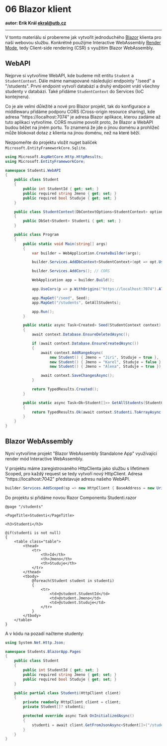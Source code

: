 # 06 Blazor klient

**autor: Erik Král ekral@utb.cz**

---

V tomto materiálu si probereme jak vytvořit jednoduchého [Blazor](https://dotnet.microsoft.com/en-us/apps/aspnet/web-apps/blazor) klienta pro naši webovou službu. Konkrétně použijme Interactive WebAssembly [Render Mode](https://learn.microsoft.com/en-us/aspnet/core/blazor/components/render-modes?view=aspnetcore-9.0), tedy Client-side rendering (CSR) s využitím Blazor WebAssembly.

## WebAPI

Nejprve si vytvoříme WebAPI, kde budeme mít entitu `Student`  a `StudentContext`. Dále máme namapované následující endpointy "/seed" a "/students". První endpoint vytvoří databází a druhý endpoint vrátí všechny studenty v databázi. Také přidáme `StudentContext` do Services (IoC kontejneru). 

Co je ale velmi důležité a nové pro Blazor projekt, tak do konfigurace a middlewaru přidáme podporu CORS (Cross-origin resource sharing), kde adresa "https://localhost:7074" je adresa Blazor aplikace, kterou zadáme až tuto aplikaci vytvoříme. CORS musíme povolit proto, že Blazor a WebAPI budou běžet na jiném portu. To znamená že jde o jinou doménu a prohlížeč může blokovat dotaz z klienta na jinou doménu, než na které běží.

Nezpomeňte do projektu vložit nuget balíček `Microsoft.EntityFrameworkCore.Sqlite`.

```csharp
using Microsoft.AspNetCore.Http.HttpResults;
using Microsoft.EntityFrameworkCore;

namespace Studenti.WebAPI
{
    public class Student
    {
        public int StudentId { get; set; }
        public required string Jmeno { get; set; }
        public required bool Studuje { get; set; }
    }

    public class StudentContext(DbContextOptions<StudentContext> options) : DbContext(options)
    {
        public DbSet<Student> Studenti { get; set; }
    }

    public class Program
    {
        public static void Main(string[] args)
        {
            var builder = WebApplication.CreateBuilder(args);

            builder.Services.AddDbContext<StudentContext>(opt => opt.UseSqlite("DataSource=studenti.db"));

            builder.Services.AddCors(); // CORS 

            WebApplication app = builder.Build();

            app.UseCors(p => p.WithOrigins("https://localhost:7074").AllowCredentials().AllowAnyMethod().AllowAnyHeader()); // CORS 

            app.MapGet("/seed", Seed);
            app.MapGet("/students", GetAllStudents);

            app.Run();
        }

        public static async Task<Created> Seed(StudentContext context)
        {
            await context.Database.EnsureDeletedAsync();

            if (await context.Database.EnsureCreatedAsync())
            {
                await context.AddRangeAsync(
                    new Student() { Jmeno = "Jiri", Studuje = true },
                    new Student() { Jmeno = "Karel", Studuje = false },
                    new Student() { Jmeno = "Alena", Studuje = true });

                await context.SaveChangesAsync();
            }

            return TypedResults.Created();
        }

        public static async Task<Ok<Student[]>> GetAllStudents(StudentContext context)
        {
            return TypedResults.Ok(await context.Studenti.ToArrayAsync());
        }
    }
}
```

##  Blazor WebAssembly

Nyní vytvoříme projekt "Blazor WebAssembly Standalone App" využívající render mód Interactive WebAssembly.

V projektu máme zaregistrovaného HttpClienta jako službu s lifetimem Scoped, pro každý request se tedy vytvoří nový HttpClient. Adresa "https://localhost:7042" představuje adresu našeho WebAPI.

```csharp
builder.Services.AddScoped(sp => new HttpClient { BaseAddress = new Uri("https://localhost:7042") });
```

Do projektu si přidáme novou Razor Componentu Studenti.razor

```razor
@page "/students"

<PageTitle>Studenti</PageTitle>

<h3>Studenti</h3>

@if(studenti is not null)
{
    <table class="table">
        <thead>
            <tr>
                <th>Id</th>
                <th>Jmeno</th>
                <th>Studuje</th>
            </tr>
        </thead>
        <tbody>
            @foreach(Student student in studenti)
            {
                <tr>
                    <td>@student.StudentId</td>
                    <td>@student.Jmeno</td>
                    <td>@student.Studuje</td>
                </tr>
            }
        </tbody>
    </table>
}
```

A v kódu na pozadí načteme studenty:

```cs
using System.Net.Http.Json;

namespace Students.BlazorApp.Pages
{
    public class Student
    {
        public int StudentId { get; set; }
        public required string Jmeno { get; set; }
        public required bool Studuje { get; set; }
    }

    public partial class Studenti(HttpClient client)
    {
        private readonly HttpClient client = client;
        private Student[]? studenti;

        protected override async Task OnInitializedAsync()
        {
            studenti = await client.GetFromJsonAsync<Student[]>("/students");
        }
    }
}
```
